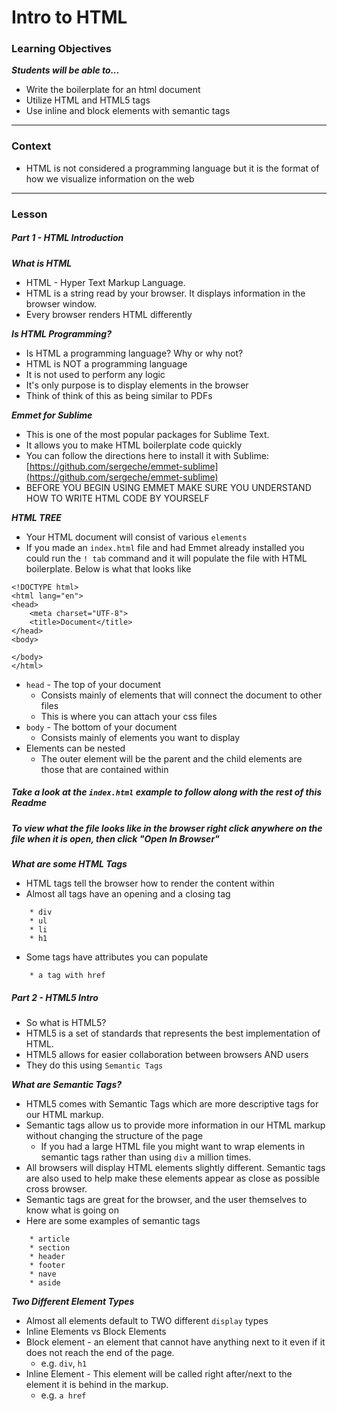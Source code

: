 # Intro to HTML 

### Learning Objectives
***Students will be able to...***

* Write the boilerplate for an html document
* Utilize HTML and HTML5 tags
* Use inline and block elements with semantic tags

---
### Context

* HTML is not considered a programming language but it is the format of how we visualize information on the web

---
### Lesson

##### Part 1 - HTML Introduction

***What is HTML***

* HTML - Hyper Text Markup Language.
* HTML is a string read by your browser. It displays information in the browser window.
* Every browser renders HTML differently

***Is HTML Programming?***

* Is HTML a programming language? Why or why not?
* HTML is NOT a programming language
* It is not used to perform any logic
* It's only purpose is to display elements in the browser
* Think of think of this as being similar to PDFs

***Emmet for Sublime***

* This is one of the most popular packages for Sublime Text.
* It allows you to make HTML boilerplate code quickly
* You can follow the directions here to install it with Sublime: [https://github.com/sergeche/emmet-sublime](https://github.com/sergeche/emmet-sublime)
* BEFORE YOU BEGIN USING EMMET MAKE SURE YOU UNDERSTAND HOW TO WRITE HTML CODE BY YOURSELF

***HTML TREE***

* Your HTML document will consist of various `elements`
* If you made an `index.html` file and had Emmet already installed you could run the `! tab` command and it will populate the file with HTML boilerplate. Below is what that looks like

```
<!DOCTYPE html>
<html lang="en">
<head>
	<meta charset="UTF-8">
	<title>Document</title>
</head>
<body>
	
</body>
</html>
```

* `head` - The top of your document
	* Consists mainly of elements that will connect the document to other files
	* This is where you can attach your css files
* `body` - The bottom of your document
	* Consists mainly of elements you want to display
* Elements can be nested
	* The outer element will be the parent and the child elements are those that are contained within

##### Take a look at the `index.html` example to follow along with the rest of this Readme
##### To view what the file looks like in the browser right click anywhere on the file when it is open, then click "Open In Browser"

***What are some HTML Tags***

* HTML tags tell the browser how to render the content within
* Almost all tags have an opening and a closing tag

```
	* div
	* ul
	* li
	* h1
```
* Some tags have attributes you can populate

```
	* a tag with href
```

##### Part 2 - HTML5 Intro

* So what is HTML5?
* HTML5 is a set of standards that represents the best implementation of HTML.
* HTML5 allows for easier collaboration between browsers AND users
* They do this using `Semantic Tags`

***What are Semantic Tags?***

* HTML5 comes with Semantic Tags which are more descriptive tags for our HTML markup.
* Semantic tags allow us to provide more information in our HTML markup without changing the structure of the page
	* If you had a large HTML file you might want to wrap elements in semantic tags rather than using `div` a million times.
* All browsers will display HTML elements slightly different. Semantic tags are also used to help make these elements appear as close as possible cross browser.
* Semantic tags are great for the browser, and the user themselves to know what is going on
* Here are some examples of semantic tags

```
	* article
	* section
	* header
	* footer
	* nave
	* aside
```

***Two Different Element Types***

* Almost all elements default to TWO different `display` types
* Inline Elements vs Block Elements
* Block element - an element that cannot have anything next to it even if it does not reach the end of the page.
	* e.g. `div`, `h1`
* Inline Element - This element will be called right after/next to the element it is behind in the markup.
	* e.g. `a href`

